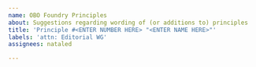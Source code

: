 ```yaml
---
name: OBO Foundry Principles
about: Suggestions regarding wording of (or additions to) principles
title: 'Principle #<ENTER NUMBER HERE> "<ENTER NAME HERE>"'
labels: 'attn: Editorial WG'
assignees: nataled

---
```



